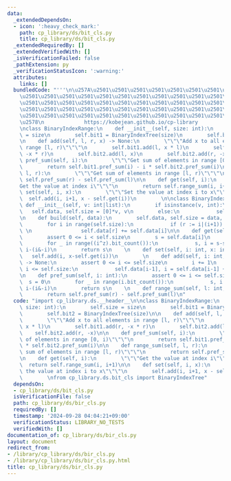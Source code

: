 ```yaml
---
data:
  _extendedDependsOn:
  - icon: ':heavy_check_mark:'
    path: cp_library/ds/bit_cls.py
    title: cp_library/ds/bit_cls.py
  _extendedRequiredBy: []
  _extendedVerifiedWith: []
  _isVerificationFailed: false
  _pathExtension: py
  _verificationStatusIcon: ':warning:'
  attributes:
    links: []
  bundledCode: "'''\n\u257A\u2501\u2501\u2501\u2501\u2501\u2501\u2501\u2501\u2501\u2501\
    \u2501\u2501\u2501\u2501\u2501\u2501\u2501\u2501\u2501\u2501\u2501\u2501\u2501\
    \u2501\u2501\u2501\u2501\u2501\u2501\u2501\u2501\u2501\u2501\u2501\u2501\u2501\
    \u2501\u2501\u2501\u2501\u2501\u2501\u2501\u2501\u2501\u2501\u2501\u2501\u2501\
    \u2501\u2501\u2501\u2501\u2501\u2501\u2501\u2501\u2501\u2501\u2501\u2501\u2501\
    \u2578\n             https://kobejean.github.io/cp-library               \n'''\n\
    \nclass BinaryIndexRange:\n    def __init__(self, size: int):\n        self.size\
    \ = size\n        self.bit1 = BinaryIndexTree(size)\n        self.bit2 = BinaryIndexTree(size)\n\
    \n    def add(self, l, r, x) -> None:\n        \"\"\"Add x to all elements in\
    \ range [l, r)\"\"\"\n        self.bit1.add(l, x * l)\n        self.bit1.add(r,\
    \ -x * r)\n        self.bit2.add(l, x)\n        self.bit2.add(r, -x)\n\n    def\
    \ pref_sum(self, i):\n        \"\"\"Get sum of elements in range [0, i)\"\"\"\n\
    \        return self.bit1.pref_sum(i) - i * self.bit2.pref_sum(i)\n\n    def range_sum(self,\
    \ l, r):\n        \"\"\"Get sum of elements in range [l, r)\"\"\"\n        return\
    \ self.pref_sum(r) - self.pref_sum(l)\n\n    def get(self, i):\n        \"\"\"\
    Get the value at index i\"\"\"\n        return self.range_sum(i, i+1)\n\n    def\
    \ set(self, i, x):\n        \"\"\"Set the value at index i to x\"\"\"\n      \
    \  self.add(i, i+1, x - self.get(i))\n        \n\nclass BinaryIndexTree:\n   \
    \ def __init__(self, v: int|list):\n        if isinstance(v, int):\n         \
    \   self.data, self.size = [0]*v, v\n        else:\n            self.build(v)\n\
    \n    def build(self, data):\n        self.data, self.size = data, len(data)\n\
    \        for i in range(self.size):\n            if (r := i|(i+1)) < self.size:\
    \ \n                self.data[r] += self.data[i]\n\n    def get(self, i: int):\n\
    \        assert 0 <= i < self.size\n        s = self.data[i]\n        z = i&(i+1)\n\
    \        for _ in range((i^z).bit_count()):\n            s, i = s-self.data[i-1],\
    \ i-(i&-i)\n        return s\n    \n    def set(self, i: int, x: int):\n     \
    \   self.add(i, x-self.get(i))\n        \n    def add(self, i: int, x: object)\
    \ -> None:\n        assert 0 <= i <= self.size\n        i += 1\n        while\
    \ i <= self.size:\n            self.data[i-1], i = self.data[i-1] + x, i+(i&-i)\n\
    \n    def pref_sum(self, i: int):\n        assert 0 <= i <= self.size\n      \
    \  s = 0\n        for _ in range(i.bit_count()):\n            s, i = s+self.data[i-1],\
    \ i-(i&-i)\n        return s\n    \n    def range_sum(self, l: int, r: int):\n\
    \        return self.pref_sum(r) - self.pref_sum(l)\n"
  code: "import cp_library.ds.__header__\n\nclass BinaryIndexRange:\n    def __init__(self,\
    \ size: int):\n        self.size = size\n        self.bit1 = BinaryIndexTree(size)\n\
    \        self.bit2 = BinaryIndexTree(size)\n\n    def add(self, l, r, x) -> None:\n\
    \        \"\"\"Add x to all elements in range [l, r)\"\"\"\n        self.bit1.add(l,\
    \ x * l)\n        self.bit1.add(r, -x * r)\n        self.bit2.add(l, x)\n    \
    \    self.bit2.add(r, -x)\n\n    def pref_sum(self, i):\n        \"\"\"Get sum\
    \ of elements in range [0, i)\"\"\"\n        return self.bit1.pref_sum(i) - i\
    \ * self.bit2.pref_sum(i)\n\n    def range_sum(self, l, r):\n        \"\"\"Get\
    \ sum of elements in range [l, r)\"\"\"\n        return self.pref_sum(r) - self.pref_sum(l)\n\
    \n    def get(self, i):\n        \"\"\"Get the value at index i\"\"\"\n      \
    \  return self.range_sum(i, i+1)\n\n    def set(self, i, x):\n        \"\"\"Set\
    \ the value at index i to x\"\"\"\n        self.add(i, i+1, x - self.get(i))\n\
    \        \nfrom cp_library.ds.bit_cls import BinaryIndexTree"
  dependsOn:
  - cp_library/ds/bit_cls.py
  isVerificationFile: false
  path: cp_library/ds/bir_cls.py
  requiredBy: []
  timestamp: '2024-09-28 04:04:21+09:00'
  verificationStatus: LIBRARY_NO_TESTS
  verifiedWith: []
documentation_of: cp_library/ds/bir_cls.py
layout: document
redirect_from:
- /library/cp_library/ds/bir_cls.py
- /library/cp_library/ds/bir_cls.py.html
title: cp_library/ds/bir_cls.py
---
```

